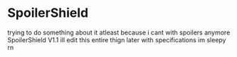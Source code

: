 # SpoilerShield
trying to do something about it atleast because i cant with spoilers anymore
SpoilerShield V1.1 ill edit this entire thign later with specifications im sleepy rn
